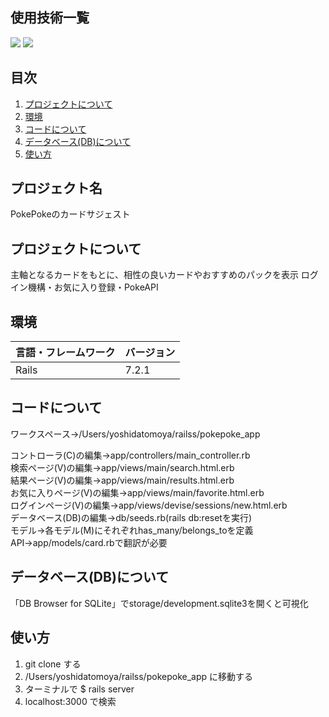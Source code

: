 <div id="top"></div>

## 使用技術一覧

<!-- シールド一覧 -->
<!-- 該当するプロジェクトの中から任意のものを選ぶ-->
<p style="display: inline">
  <!-- バックエンドのフレームワーク一覧 -->
  <img src="https://img.shields.io/badge/-Rails-CC0000.svg?logo=rails&style=plastic">
  <!-- バックエンドの言語一覧 -->
  <img src="https://img.shields.io/badge/-Ruby-CC342D.svg?logo=ruby&style=plastic">
</p>

## 目次

1. [プロジェクトについて](#プロジェクトについて)
2. [環境](#環境)
3. [コードについて](#コードについて)
4. [データベース(DB)について](#データベースdbについて)
5. [使い方](#使い方)

<!-- プロジェクト名を記載 -->

## プロジェクト名

PokePokeのカードサジェスト

<!-- プロジェクトについて -->

## プロジェクトについて

主軸となるカードをもとに、相性の良いカードやおすすめのパックを表示
ログイン機構・お気に入り登録・PokeAPI

## 環境

<!-- 言語、フレームワーク、ミドルウェア、インフラの一覧とバージョンを記載 -->

| 言語・フレームワーク  | バージョン |
| --------------------- | ---------- |
| Rails                 | 7.2.1      |

## コードについて

ワークスペース→/Users/yoshidatomoya/railss/pokepoke_app

コントローラ(C)の編集→app/controllers/main_controller.rb  
検索ページ(V)の編集→app/views/main/search.html.erb  
結果ページ(V)の編集→app/views/main/results.html.erb  
お気に入りページ(V)の編集→app/views/main/favorite.html.erb  
ログインページ(V)の編集→app/views/devise/sessions/new.html.erb  
データベース(DB)の編集→db/seeds.rb(rails db:resetを実行)  
モデル→各モデル(M)にそれぞれhas_many/belongs_toを定義  
API→app/models/card.rbで翻訳が必要  

## データベース(DB)について

「DB Browser for SQLite」でstorage/development.sqlite3を開くと可視化

## 使い方

1. git clone する
2. /Users/yoshidatomoya/railss/pokepoke_app に移動する
3. ターミナルで $ rails server
4. localhost:3000 で検索